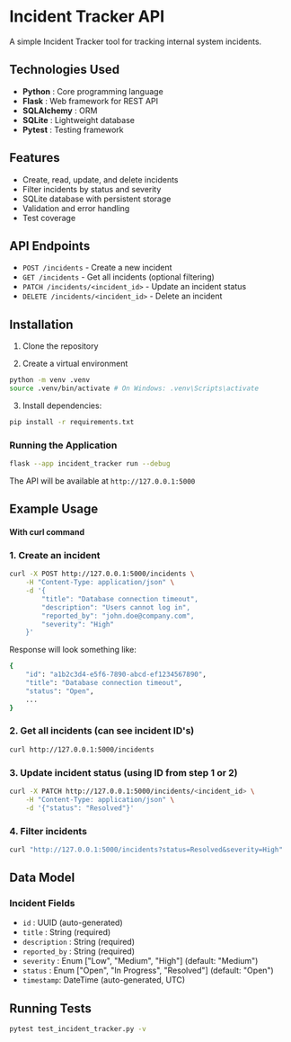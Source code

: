 # Incident Tracker API

A simple Incident Tracker tool for tracking internal system incidents.

## Technologies Used

- **Python** : Core programming language
- **Flask** : Web framework for REST API
- **SQLAlchemy** : ORM
- **SQLite** : Lightweight database
- **Pytest** : Testing framework

## Features

- Create, read, update, and delete incidents
- Filter incidents by status and severity
- SQLite database with persistent storage
- Validation and error handling
- Test coverage

## API Endpoints

- `POST /incidents` - Create a new incident
- `GET /incidents` - Get all incidents (optional filtering)
- `PATCH /incidents/<incident_id>` - Update an incident status
- `DELETE /incidents/<incident_id>` - Delete an incident

## Installation

1. Clone the repository

2. Create a virtual environment

```bash
python -m venv .venv
source .venv/bin/activate # On Windows: .venv\Scripts\activate
```

3. Install dependencies:

```bash
pip install -r requirements.txt
```

### Running the Application

```bash
flask --app incident_tracker run --debug
```

The API will be available at `http://127.0.0.1:5000`

## Example Usage

#### With curl command

### 1. Create an incident

```bash
curl -X POST http://127.0.0.1:5000/incidents \
    -H "Content-Type: application/json" \
    -d '{
        "title": "Database connection timeout",
        "description": "Users cannot log in",
        "reported_by": "john.doe@company.com",
        "severity": "High"
    }'
```

Response will look something like:

```bash
{
    "id": "a1b2c3d4-e5f6-7890-abcd-ef1234567890",
    "title": "Database connection timeout",
    "status": "Open",
    ...
}
```

### 2. Get all incidents (can see incident ID's)

```bash
curl http://127.0.0.1:5000/incidents
```

### 3. Update incident status (using ID from step 1 or 2)

```bash
curl -X PATCH http://127.0.0.1:5000/incidents/<incident_id> \
    -H "Content-Type: application/json" \
    -d '{"status": "Resolved"}'
```

### 4. Filter incidents

```bash
curl "http://127.0.0.1:5000/incidents?status=Resolved&severity=High"
```

## Data Model

### Incident Fields

- `id` : UUID (auto-generated)
- `title` : String (required)
- `description` : String (required)
- `reported_by` : String (required)
- `severity` : Enum ["Low", "Medium", "High"] (default: "Medium")
- `status` : Enum ["Open", "In Progress", "Resolved"] (default: "Open")
- `timestamp`: DateTime (auto-generated, UTC)

## Running Tests

```bash
pytest test_incident_tracker.py -v
```
